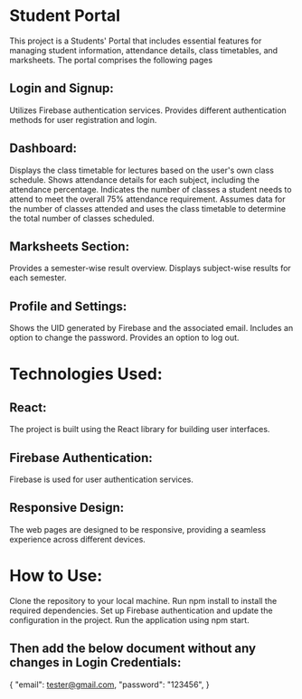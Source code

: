 # Student Portal
This project is a Students' Portal that includes essential features for managing student information, attendance details, class timetables, and marksheets. The portal comprises the following pages

## Login and Signup:
  Utilizes Firebase authentication services.
  Provides different authentication methods for user registration and login.
## Dashboard:
  Displays the class timetable for lectures based on the user's own class schedule.
  Shows attendance details for each subject, including the attendance percentage.
  Indicates the number of classes a student needs to attend to meet the overall 75% attendance requirement.
  Assumes data for the number of classes attended and uses the class timetable to determine the total number of classes scheduled.
## Marksheets Section:
  Provides a semester-wise result overview.
  Displays subject-wise results for each semester.
## Profile and Settings:
  Shows the UID generated by Firebase and the associated email.
  Includes an option to change the password.
  Provides an option to log out.

# Technologies Used:
## React: 
   The project is built using the React library for building user interfaces.
## Firebase Authentication: 
   Firebase is used for user authentication services.
## Responsive Design: 
   The web pages are designed to be responsive, providing a seamless experience across different devices.


# How to Use:
Clone the repository to your local machine.
Run npm install to install the required dependencies.
Set up Firebase authentication and update the configuration in the project.
Run the application using npm start.

## Then add the below document without any changes in Login Credentials:

   {
  "email": tester@gmail.com,
  "password": "123456",
  }

  
